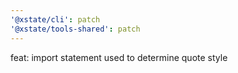 ```yaml
---
'@xstate/cli': patch
'@xstate/tools-shared': patch
---
```


feat: import statement used to determine quote style
